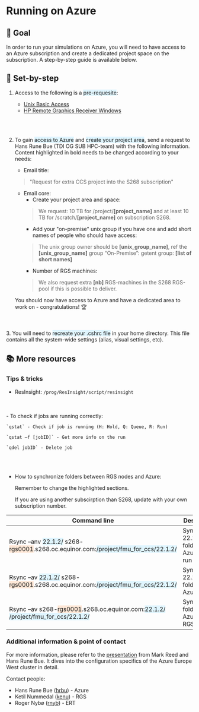 # Running on Azure

## 🎯 Goal

In order to run your simulations on Azure, you will need to have access to an Azure subscription and create a dedicated project space on the subscription. 
A step-by-step guide is available below.


## 📝 Set-by-step

1. Access to the following is a <span style="background-color: #DFF5FF">pre-requesite</span>:

    - [Unix Basic Access](https://accessit.equinor.com/Search/Search?term=UNIX+BASIC+ACCESS)
    - [HP Remote Graphics Receiver Windows](https://accessit.equinor.com/Search/Search?term=HP+REMOTE+GRAPHICS+RECEIVER+WINDOWS) 
<br />
<br />

2. To gain <span style="background-color: #DFF5FF">access to Azure</span> and <span style="background-color: #DFF5FF">create your project area</span>, send a request to Hans Rune Bue (TDI OG SUB HPC-team) with the following information. Content highlighted in bold needs to be changed according to your needs:

    - Email title:
    >"Request for extra CCS project into the S268 subscription"
    - Email core:
        - Create your project area and space: 
        >We request: 10 TB for /project/**[project_name]** and at least 10 TB for /scratch/**[project_name]** on subscription S268. 
        - Add your "on-premise" unix group if you have one and add short names of people who should have access:
        >The unix group owner should be **[unix_group_name]**, ref the **[unix_group_name]** group “On-Premise”: 
        >getent group: **[list of short names]**
        - Number of RGS machines:
        >We also request extra **[nb]** RGS-machines in the S268 RGS-pool if this is possible to deliver.

    You should now have access to Azure and have a dedicated area to work on - congratulations! 🏆
<br />
<br />
3. You will need to <span style="background-color: #DFF5FF">recreate your .cshrc file</span> in your home directory. This file contains all the system-wide settings (alias, visual settings, etc). 

## 📚 More resources

### Tips & tricks

- ResInsight: `/prog/ResInsight/script/resinsight`
<br />
<br />
- To check if jobs are running correctly:​

    `qstat` - Check if job is running (H: Hold, Q: Queue, R: Run)

    `qstat –f [jobID]` - Get more info on the run ​

    `qdel jobID` - Delete job
<br />
<br />

- How to synchronize folders between RGS nodes and Azure:

    Remember to change the highlighted sections.

    If you are using another subscirption than S268, update with your own subscription number.

| Command line      | Description |
| ----------- | ----------- |
| Rsync –anv <span style="background-color: #DFF5FF">22.1.2/</span> s268-<span style="background-color: #FFE7D6">rgs0001</span>.s268.oc.equinor.com:<span style="background-color: #DFF5FF">/project/fmu_for_ccs/22.1.2/</span>​ |Synchronize 22.1.2/ folder to Azure – dry run​ |
| Rsync –av <span style="background-color: #DFF5FF">22.1.2/</span> s268-<span style="background-color: #FFE7D6">rgs0001</span>.s268.oc.equinor.com:<span style="background-color: #DFF5FF">/project/fmu_for_ccs/22.1.2/</span>​ |Synchronize 22.1.2/ folder to Azure​​ |
| Rsync –av s268-<span style="background-color: #FFE7D6">rgs0001</span>.s268.oc.equinor.com:<span style="background-color: #DFF5FF">22.1.2/</span> <span style="background-color: #DFF5FF">/project/fmu_for_ccs/22.1.2/</span>​ |Synchronize folder from Azure to RGS​​ |


### Additional information & point of contact
For more information, please refer to the [presentation](https://statoilsrm.sharepoint.com/:p:/r/sites/SubOps/_layouts/15/Doc.aspx?sourcedoc=%7B122A0344-9D32-4B3C-BA6B-175B86B4F620%7D&file=Azure-S268-FirstUse.pptx&action=edit&mobileredirect=true) from Mark Reed and Hans Rune Bue. It dives into the configuration specifics of the Azure Europe West cluster in detail.

Contact people:

- Hans Rune Bue ([hrbu](emailto:hrbu@equinor.com)) - Azure
- Ketil Nummedal ([kenu](emailto:kenu@equinor.com)) - RGS
- Roger Nybø ([rnyb](emailto:rnyu@equinor.com)) - ERT 


